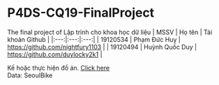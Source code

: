 # P4DS-CQ19-FinalProject
The final project of Lập trình cho khoa học dữ liệu
| MSSV | Họ tên | Tài khoản Github |
|:---:|:---:|:---:|
| 19120534 | Phạm Đức Huy | https://github.com/nightfury1103 |
| 19120494 | Huỳnh Quốc Duy | https://github.com/duylocky2k1 |


Kế hoặc thực hiện đồ án. [Click here](https://nightfuryhuy.notion.site/efa99c4738de4059835faa0af50bc5c4?v=095daea9bdcd44d28134ec9e12bc5dfe) <br>
Data: SeoulBike
